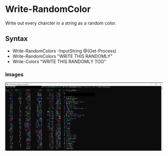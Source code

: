 # Write-RandomColor
Write out every charcter in a string as a random color.

## Syntax
* Write-RandomColors -InputString @(Get-Process)
* Write-RandomColors "WRITE THIS RANDOMLY"
* Write-Colors "WRITE THIS RANDOMLY TOO"

### Images
![Write-RandomColor Sample](/images/sample.png)
